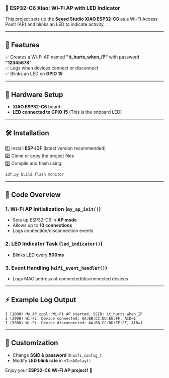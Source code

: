 ### 🚀 **ESP32-C6 Xiao: Wi-Fi AP with LED Indicator**  

This project sets up the **Seeed Studio XIAO ESP32-C6** as a Wi-Fi Access Point (AP) and blinks an LED to indicate activity.  

---

## 📌 **Features**  
✅ Creates a Wi-Fi AP named **"it_hurts_when_IP"** with password **"12345678"**  
✅ Logs when devices connect or disconnect  
✅ Blinks an LED on **GPIO 15**  

---

## 🔧 **Hardware Setup**  
- **XIAO ESP32-C6** board  
- **LED connected to GPIO 15** (This is the onboard LED)  

---

## 🛠 **Installation**  
1️⃣ Install **ESP-IDF** (latest version recommended)  
2️⃣ Clone or copy the project files  
3️⃣ Compile and flash using:  
   ```sh
   idf.py build flash monitor
   ```  

---

## 📜 **Code Overview**  
### **1. Wi-Fi AP Initialization (`my_ap_init()`)**  
- Sets up ESP32-C6 in **AP mode**  
- Allows up to **10 connections**  
- Logs connection/disconnection events  

### **2. LED Indicator Task (`led_indicator()`)**  
- Blinks LED every **500ms**  

### **3. Event Handling (`wifi_event_handler()`)**  
- Logs MAC address of connected/disconnected devices  

---

## ⚡ **Example Log Output**  
```
I (1000) My_AP_cool: Wi-Fi AP started. SSID: it_hurts_when_IP
I (2000) Wi-Fi: Device connected: AA:BB:CC:DD:EE:FF, AID=1
I (5000) Wi-Fi: Device disconnected: AA:BB:CC:DD:EE:FF, AID=1
```

---

## 📝 **Customization**  
- Change **SSID & password** in `wifi_config_t`  
- Modify **LED blink rate** in `vTaskDelay()`  

Enjoy your **ESP32-C6 Wi-Fi AP project!** 🎉
